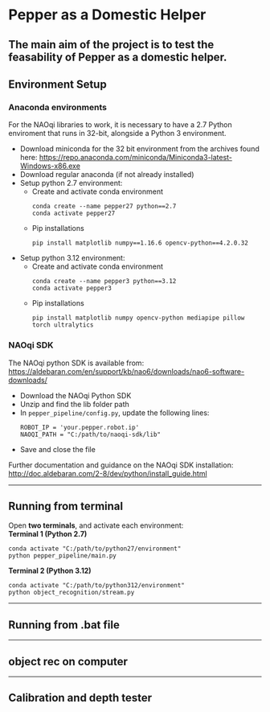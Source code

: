 # **Pepper as a Domestic Helper**

The main aim of the project is to test the feasability of Pepper as a domestic helper.
---

## **Environment Setup**
### Anaconda environments
For the NAOqi libraries to work, it is necessary to have a 2.7 Python enviroment that runs in 32-bit, alongside a Python 3 environment.
- Download miniconda for the 32 bit environment from the archives found here: https://repo.anaconda.com/miniconda/Miniconda3-latest-Windows-x86.exe
- Download regular anaconda (if not already installed)
- Setup python 2.7 environment:
    * Create and activate conda environment
        ```
        conda create --name pepper27 python==2.7
        conda activate pepper27
        ```
    * Pip installations
        ```
        pip install matplotlib numpy==1.16.6 opencv-python==4.2.0.32
        ```
- Setup python 3.12 environment:
    * Create and activate conda environment
        ```
        conda create --name pepper3 python==3.12
        conda activate pepper3
        ```
    * Pip installations
        ```
        pip install matplotlib numpy opencv-python mediapipe pillow torch ultralytics
        ```

### NAOqi SDK
The NAOqi python SDK is available from:  
https://aldebaran.com/en/support/kb/nao6/downloads/nao6-software-downloads/  
- Download the NAOqi Python SDK
- Unzip and find the lib folder path
- In `pepper_pipeline/config.py`, update the following lines:
    ```
    ROBOT_IP = 'your.pepper.robot.ip'
    NAOQI_PATH = "C:/path/to/naoqi-sdk/lib"
    ```
- Save and close the file

Further documentation and guidance on the NAOqi SDK installation:  
http://doc.aldebaran.com/2-8/dev/python/install_guide.html

---
## Running from terminal
Open **two terminals**, and activate each environment:  
**Terminal 1 (Python 2.7)**
```
conda activate "C:/path/to/python27/environment"
python pepper_pipeline/main.py
```
**Terminal 2 (Python 3.12)**
```
conda activate "C:/path/to/python312/environment"
python object_recognition/stream.py
```

---
## Running from .bat file
---
## object rec on computer
---
## Calibration and depth tester

